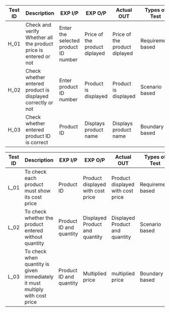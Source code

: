 |Test ID|Description|EXP I/P|EXP O/P|Actual OUT|Types of Test|
|---|---|---|---|---|---|
|H_01|Check	and verify Whether all the product price is entered or not|Enter the selected product ID number|Price of the product diplayed|Price of the product diplayed            |Requirement based|
|H_02|Check whether entered  product is displayed correctly or not|Enter product ID number|Product is displayed|Product is displayed|Scenario based|
|H_03|Check whether entered product ID is correct|Product ID|Displays product name|Displays product name|Boundary based|

|Test ID|Description|EXP I/P|EXP O/P|Actual OUT|Types of Test|
|---|---|---|---|---|---|
|L_01|To check each product must show its cost price|Product ID|Product displayed with cost price|Product displayed with cost price|Requirement based|
|L_02|To check whether the product entered without quantity|Product ID and quantity|Displayed Product and quantity|Displayed  Product and quantity|Scenario based|
|L_03|To check when quantity is given immediately it must multiply with cost price|Product ID and quantity|Multiplied price|multiplied price|Boundary based|
